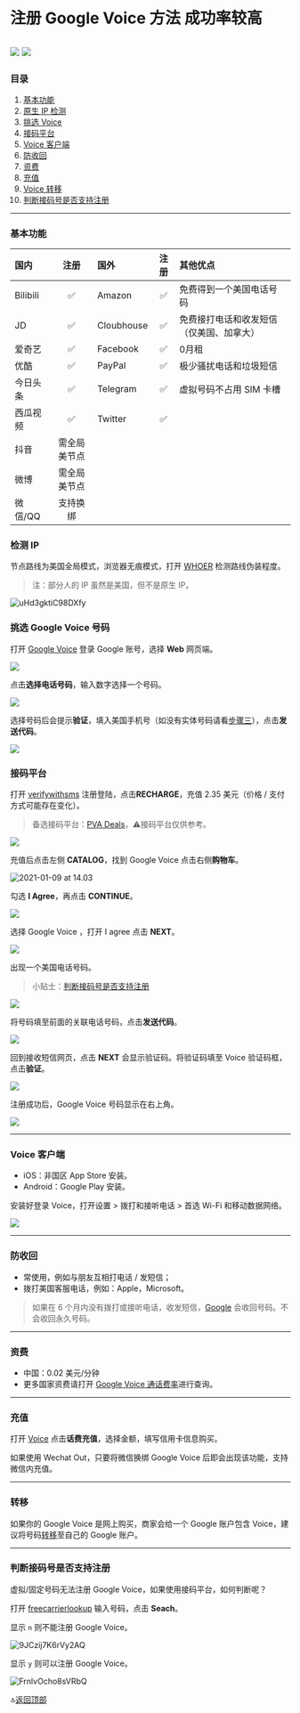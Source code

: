 # 注册 Google Voice 方法 成功率较高

[![](https://img.shields.io/badge/Twitter-%E6%8E%A8%E7%89%B9-%231BA1F3)](https://twitter.com/yifangme) [![](https://img.shields.io/badge/Telegram-%E8%AE%A8%E8%AE%BA%E7%BE%A4-%2323A5E4)](https://t.me/googlequn)  
---
### 目录

1. [基本功能](#基本功能)
2. [原生 IP 检测](#检测-ip)
3. [挑选 Voice](#挑选-google-voice-号码)
4. [接码平台](#接码平台)
5. [Voice 客户端](#voice-客户端)
6. [防收回](#防收回)
7. [资费](#资费)
8. [充值](#充值)
9. [Voice 转移](#转移)
10. [判断接码号是否支持注册](#判断接码号是否支持注册)

---
### 基本功能

| 国内     |     注册     | 国外       | 注册 | 其他优点                                 |
| :------- | :----------: | :--------- | :--: | :--------------------------------------- |
| Bilibili |      ✅       | Amazon     |  ✅   | 免费得到一个美国电话号码                 |
| JD       |      ✅       | Cloubhouse |  ✅   | 免费接打电话和收发短信（仅美国、加拿大） |
| 爱奇艺   |      ✅       | Facebook   |  ✅   | 0月租                                    |
| 优酷     |      ✅       | PayPal     |  ✅   | 极少骚扰电话和垃圾短信                   |
| 今日头条 |      ✅       | Telegram   |  ✅   | 虚拟号码不占用 SIM 卡槽                  |
| 西瓜视频 |      ✅       | Twitter    |  ✅   |                                          |
| 抖音     | 需全局美节点 |            |      |                                          |
| 微博     | 需全局美节点 |            |      |                                          |
| 微信/QQ  |   支持换绑   |            |      |                                          |

### 检测 IP

节点路线为美国全局模式，浏览器无痕模式，打开  [WHOER](https://whoer.net)  检测路线伪装程度。

> 注：部分人的 IP 虽然是美国，但不是原生 IP。

![uHd3gktiC98DXfy](https://i.loli.net/2021/03/02/uHd3gktiC98DXfy.png)


### 挑选 Google Voice 号码

打开 [Google Voice](https://voice.google.com/) 登录 Google 账号，选择 **Web** 网页端。

![](https://tva3.sinaimg.cn/large/008eZBHKly1gp728ufsslj32cg1rojvu.jpg)

点击**选择电话号码**，输入数字选择一个号码。

![](https://i.loli.net/2021/03/02/jeDNBWAMYazm6ko.png)

选择号码后会提示**验证**，填入美国手机号（如没有实体号码请看[步骤三](#步骤三接码平台)），点击**发送代码**。

![](https://i.loli.net/2021/03/02/Bd2OEmhbHKrlzX7.png)

### 接码平台

打开 [verifywithsms](https://verifywithsms.com/) 注册登陆，点击**RECHARGE**，充值 2.35 美元（价格 / 支付方式可能存在变化）。

> 备选接码平台：[PVA Deals](https://pvadeals.com/product/non-voip/)，⚠️接码平台仅供参考。
>

![](https://tvax3.sinaimg.cn/large/008aobiRgy1gmhemij4vfj31vy148448.jpg)

充值后点击左侧 **CATALOG**，找到 Google Voice 点击右侧**购物车**。

![2021-01-09 at 14.03](https://tva1.sinaimg.cn/large/008aobiRgy1gmheq8e6dxj31vy148wk1.jpg)

勾选 **I Agree**，再点击 **CONTINUE**。

![](https://tvax3.sinaimg.cn/large/008aobiRgy1gmhm6y9jxuj31qi124agg.jpg)

选择 Google Voice ，打开 I agree 点击 **NEXT**。

![](https://i.loli.net/2021/03/02/yEiDzZfcFkQ3IXm.png)

出现一个美国电话号码。

> 小贴士：[判断接码号是否支持注册](#判断接码号是否支持注册)

![](https://i.loli.net/2021/03/02/N8Q9y1nJBi652DK.png)

将号码填至前面的关联电话号码，点击**发送代码**。

![](https://i.loli.net/2021/03/02/3lOiZAskErRJM1U.png)

回到接收短信网页，点击 **NEXT** 会显示验证码。将验证码填至 Voice 验证码框，点击**验证**。

![](https://i.loli.net/2021/03/02/iERqxuVOdGea54o.png)

注册成功后，Google Voice 号码显示在右上角。

![](https://tva4.sinaimg.cn/large/008aobiRgy1gmhm3prql2j31qi124wlf.jpg)

---

### Voice 客户端

* iOS：非国区 App Store 安装。
* Android：Google Play 安装。

安装好登录 Voice，打开设置 > 拨打和接听电话 > 首选 Wi-Fi 和移动数据网络。

![](https://i.loli.net/2021/03/02/TM7HSyVJK5fbnCQ.png)

---

### 防收回

* 常使用，例如与朋友互相打电话 / 发短信；
* 拨打美国客服电话，例如：Apple，Microsoft。

> 如果在 6 个月内没有拨打或接听电话，收发短信，[Google](https://support.google.com/voice/answer/9230450?hl=en&ref_topic=9273222) 会收回号码。不会收回永久号码。

---

### 资费

* 中国：0.02 美元/分钟
* 更多国家资费请打开 [Google Voice 通话费率](https://voice.google.com/u/0/rates?pli=1)进行查询。

---

### 充值

打开 [Voice](https://voice.google.com/u/3/billing) 点击**话费充值**，选择金额，填写信用卡信息购买。

如果使用 Wechat Out，只要将微信换绑 Google Voice 后即会出现该功能，支持微信内充值。

---

### 转移

如果你的 Google Voice 是网上购买，商家会给一个 Google 账户包含 Voice，建议将号码[转移](https://github.com/masonme/googlevoice-transfer)至自己的 Google 账户。

---

### 判断接码号是否支持注册

虚拟/固定号码无法注册 Google Voice，如果使用接码平台，如何判断呢？

打开 [freecarrierlookup](https://freecarrierlookup.com/) 输入号码，点击 **Seach**。

显示 `n` 则不能注册 Google Voice。

![9JCzij7K6rVy2AQ](https://i.loli.net/2021/02/26/9JCzij7K6rVy2AQ.png)

显示 `y` 则可以注册 Google Voice。

![FrnlvOcho8sVRbQ](https://i.loli.net/2021/02/26/FrnlvOcho8sVRbQ.png)

🔝[返回顶部](#注册-google-voice-方法-成功率较高)

